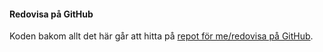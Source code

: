 #### Redovisa på GitHub

Koden bakom allt det här går att hitta på [repot för me/redovisa på GitHub](https://github.com/henriklindeborg/design).
